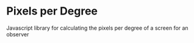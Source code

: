 # Pixels per Degree

Javascript library for calculating the pixels per degree of a screen for an observer
